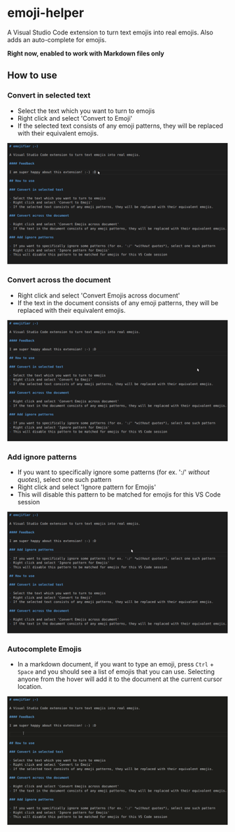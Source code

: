 # emoji-helper

A Visual Studio Code extension to turn text emojis into real emojis. Also adds an auto-complete for emojis.

**Right now, enabled to work with Markdown files only**

## How to use

### Convert in selected text

- Select the text which you want to turn to emojis
- Right click and select 'Convert to Emoji'
- If the selected text consists of any emoji patterns, they will be replaced with their equivalent emojis.

![Demo](https://raw.githubusercontent.com/devenbansod/vscode-emojifier/master/demo/changeSelection.gif)


### Convert across the document

- Right click and select 'Convert Emojis across document'
- If the text in the document consists of any emoji patterns, they will be replaced with their equivalent emojis.

![Demo](https://raw.githubusercontent.com/devenbansod/vscode-emojifier/master/demo/changeAcrossDocument.gif)

### Add ignore patterns

- If you want to specifically ignore some patterns (for ex. ':/' *without quotes*), select one such pattern
- Right click and select 'Ignore pattern for Emojis'
- This will disable this pattern to be matched for emojis for this VS Code session

![Demo](https://raw.githubusercontent.com/devenbansod/vscode-emojifier/master/demo/addIgnorePattern.gif)

### Autocomplete Emojis

- In a markdown document, if you want to type an emoji, press `Ctrl` + `Space` and you should see a list of emojis that you can use. Selecting anyone from the hover will add it to the document at the current cursor location.

![Demo](demo/autocomplete.gif)

